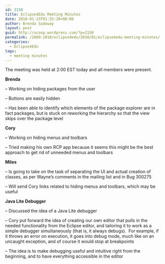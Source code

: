 ```yaml
---
id: 2150
title: Eclipse4Edu Meeting Minutes
date: 2010-01-23T01:35:20+00:00
author: Brenda Sadoway
layout: post
guid: http://ucosp.wordpress.com/?p=2150
permalink: /2009-2010/eclipse4edu/2010/01/eclipse4edu-meeting-minutes/
categories:
  - Eclipse4Edu
tags:
  - meeting minutes
---
```

The meeting was held at 2:00 EST today and all members were present.

**Brenda**

&#8211; Working on hiding packages from the user

&#8211; Buttons are easily hidden

&#8211; Has been able to identify which elements of the package explorer are in fact packages, but is stuck on reworking the hierarchy so that the view skips over the package level

**Cory**

&#8211; Working on hiding menus and toolbars

&#8211; Tried making his own RCP app because it seems this might be the best approach to get rid of unneeded menus and toolbars

**Miles**

&#8211; Is going to take on the task of separating the UI and actual creation of classes, as per Wayne’s comments in the mailing list and in Bug 300275

&#8211; Will send Cory links related to hiding menus and toolbars, which may be useful

**Java Lite Debugger**

&#8211; Discussed the idea of a Java Lite debugger

&#8211; Cory put forward the idea of creating our own editor that pulls in the needed functionality from the Eclipse editor, and tailoring it to work as a simple debugger simultaneously (that is, it always debugs).  For example, if it throws an error on execution, it goes into debug mode, much like on an uncaught exception, and of course it would stop at breakpoints

&#8211; The idea is to make debugging useful and intuitive right from the beginning, and to have everything accessible in the editor